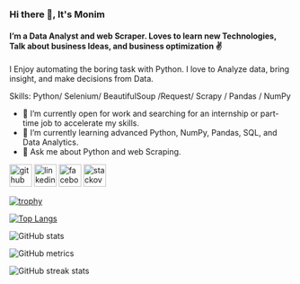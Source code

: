### Hi there 👋, It's Monim 
#### I’m a Data Analyst and web Scraper. Loves to learn new Technologies, Talk about business Ideas, and business optimization ✌️
I Enjoy automating the boring task with Python. I love to Analyze data, bring insight, and make decisions from Data.

Skills: Python/ Selenium/ BeautifulSoup /Request/ Scrapy / Pandas / NumPy

- 🔭 I’m currently open for work and searching for an internship or part-time job to accelerate my skills. 
- 🌱 I’m currently learning advanced Python, NumPy, Pandas, SQL, and Data Analytics. 
- 💬 Ask me about Python and web Scraping. 


[<img src='https://cdn.jsdelivr.net/npm/simple-icons@3.0.1/icons/github.svg' alt='github' height='40'>](https://github.com/monimahmadh)  [<img src='https://cdn.jsdelivr.net/npm/simple-icons@3.0.1/icons/linkedin.svg' alt='linkedin' height='40'>](https://www.linkedin.com/in/monimahmadh/)  [<img src='https://cdn.jsdelivr.net/npm/simple-icons@3.0.1/icons/facebook.svg' alt='facebook' height='40'>](https://www.facebook.com/https://www.linkedin.com/in/monimahmadh/)  [<img src='https://cdn.jsdelivr.net/npm/simple-icons@3.0.1/icons/stackoverflow.svg' alt='stackoverflow' height='40'>](https://stackoverflow.com/users/21274165)  

[![trophy](https://github-profile-trophy.vercel.app/?username=monimahmadh)](https://github.com/ryo-ma/github-profile-trophy)

[![Top Langs](https://github-readme-stats.vercel.app/api/top-langs/?username=monimahmadh)](https://github.com/anuraghazra/github-readme-stats)

![GitHub stats](https://github-readme-stats.vercel.app/api?username=monimahmadh&show_icons=true&count_private=true)  

![GitHub metrics](https://metrics.lecoq.io/monimahmadh)  

![GitHub streak stats](https://streak-stats.demolab.com/?user=monimahmadh)  

